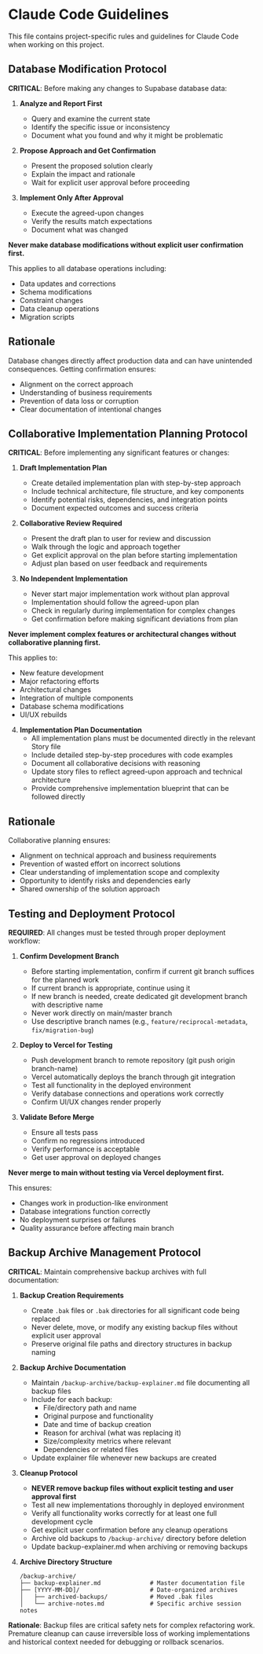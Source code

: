 # Claude Code Guidelines

This file contains project-specific rules and guidelines for Claude Code when working on this project.

## Database Modification Protocol

**CRITICAL**: Before making any changes to Supabase database data:

1. **Analyze and Report First**
   - Query and examine the current state
   - Identify the specific issue or inconsistency
   - Document what you found and why it might be problematic

2. **Propose Approach and Get Confirmation** 
   - Present the proposed solution clearly
   - Explain the impact and rationale
   - Wait for explicit user approval before proceeding

3. **Implement Only After Approval**
   - Execute the agreed-upon changes
   - Verify the results match expectations
   - Document what was changed

**Never make database modifications without explicit user confirmation first.**

This applies to all database operations including:
- Data updates and corrections
- Schema modifications 
- Constraint changes
- Data cleanup operations
- Migration scripts

## Rationale

Database changes directly affect production data and can have unintended consequences. Getting confirmation ensures:
- Alignment on the correct approach
- Understanding of business requirements
- Prevention of data loss or corruption
- Clear documentation of intentional changes

## Collaborative Implementation Planning Protocol

**CRITICAL**: Before implementing any significant features or changes:

1. **Draft Implementation Plan**
   - Create detailed implementation plan with step-by-step approach
   - Include technical architecture, file structure, and key components
   - Identify potential risks, dependencies, and integration points
   - Document expected outcomes and success criteria

2. **Collaborative Review Required** 
   - Present the draft plan to user for review and discussion
   - Walk through the logic and approach together
   - Get explicit approval on the plan before starting implementation
   - Adjust plan based on user feedback and requirements

3. **No Independent Implementation**
   - Never start major implementation work without plan approval
   - Implementation should follow the agreed-upon plan
   - Check in regularly during implementation for complex changes
   - Get confirmation before making significant deviations from plan

**Never implement complex features or architectural changes without collaborative planning first.**

This applies to:
- New feature development
- Major refactoring efforts
- Architectural changes
- Integration of multiple components
- Database schema modifications
- UI/UX rebuilds

4. **Implementation Plan Documentation**
   - All implementation plans must be documented directly in the relevant Story file
   - Include detailed step-by-step procedures with code examples
   - Document all collaborative decisions with reasoning
   - Update story files to reflect agreed-upon approach and technical architecture
   - Provide comprehensive implementation blueprint that can be followed directly

## Rationale

Collaborative planning ensures:
- Alignment on technical approach and business requirements
- Prevention of wasted effort on incorrect solutions
- Clear understanding of implementation scope and complexity
- Opportunity to identify risks and dependencies early
- Shared ownership of the solution approach

## Testing and Deployment Protocol

**REQUIRED**: All changes must be tested through proper deployment workflow:

1. **Confirm Development Branch**
   - Before starting implementation, confirm if current git branch suffices for the planned work
   - If current branch is appropriate, continue using it
   - If new branch is needed, create dedicated git development branch with descriptive name
   - Never work directly on main/master branch
   - Use descriptive branch names (e.g., `feature/reciprocal-metadata`, `fix/migration-bug`)

2. **Deploy to Vercel for Testing**
   - Push development branch to remote repository (git push origin branch-name)
   - Vercel automatically deploys the branch through git integration
   - Test all functionality in the deployed environment
   - Verify database connections and operations work correctly
   - Confirm UI/UX changes render properly

3. **Validate Before Merge**
   - Ensure all tests pass
   - Confirm no regressions introduced
   - Verify performance is acceptable
   - Get user approval on deployed changes

**Never merge to main without testing via Vercel deployment first.**

This ensures:
- Changes work in production-like environment
- Database integrations function correctly
- No deployment surprises or failures
- Quality assurance before affecting main branch

## Backup Archive Management Protocol

**CRITICAL**: Maintain comprehensive backup archives with full documentation:

1. **Backup Creation Requirements**
   - Create `.bak` files or `.bak` directories for all significant code being replaced
   - Never delete, move, or modify any existing backup files without explicit user approval
   - Preserve original file paths and directory structures in backup naming

2. **Backup Archive Documentation**
   - Maintain `/backup-archive/backup-explainer.md` file documenting all backup files
   - Include for each backup:
     * File/directory path and name
     * Original purpose and functionality  
     * Date and time of backup creation
     * Reason for archival (what was replacing it)
     * Size/complexity metrics where relevant
     * Dependencies or related files
   - Update explainer file whenever new backups are created

3. **Cleanup Protocol**
   - **NEVER remove backup files without explicit testing and user approval first**
   - Test all new implementations thoroughly in deployed environment
   - Verify all functionality works correctly for at least one full development cycle
   - Get explicit user confirmation before any cleanup operations
   - Archive old backups to `/backup-archive/` directory before deletion
   - Update backup-explainer.md when archiving or removing backups

4. **Archive Directory Structure**
   ```
   /backup-archive/
   ├── backup-explainer.md              # Master documentation file
   ├── [YYYY-MM-DD]/                    # Date-organized archives
   │   ├── archived-backups/            # Moved .bak files
   │   └── archive-notes.md             # Specific archive session notes
   ```

**Rationale**: Backup files are critical safety nets for complex refactoring work. Premature cleanup can cause irreversible loss of working implementations and historical context needed for debugging or rollback scenarios.